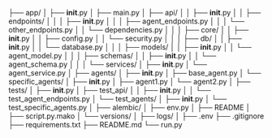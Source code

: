 ├── app/
│   ├── __init__.py
│   ├── main.py
│   ├── api/
│   │   ├── __init__.py
│   │   ├── endpoints/
│   │   │   ├── __init__.py
│   │   │   ├── agent_endpoints.py
│   │   │   └── other_endpoints.py
│   │   └── dependencies.py
│   │
│   ├── core/
│   │   ├── __init__.py
│   │   ├── config.py
│   │   └── security.py
│   │
│   ├── db/
│   │   ├── __init__.py
│   │   └── database.py
│   │
│   ├── models/
│   │   ├── __init__.py
│   │   └── agent_model.py
│   │
│   ├── schemas/
│   │   ├── __init__.py
│   │   └── agent_schema.py
│   │
│   └── services/
│       ├── __init__.py
│       └── agent_service.py
│
├── agents/
│   ├── __init__.py
│   ├── base_agent.py
│   └── specific_agents/
│       ├── __init__.py
│       ├── agent1.py
│       └── agent2.py
│
├── tests/
│   ├── __init__.py
│   ├── test_api/
│   │   ├── __init__.py
│   │   └── test_agent_endpoints.py
│   └── test_agents/
│       ├── __init__.py
│       └── test_specific_agents.py
│
├── alembic/
│   ├── env.py
│   ├── README
│   ├── script.py.mako
│   └── versions/
│
├── logs/
│
├── .env
├── .gitignore
├── requirements.txt
├── README.md
└── run.py